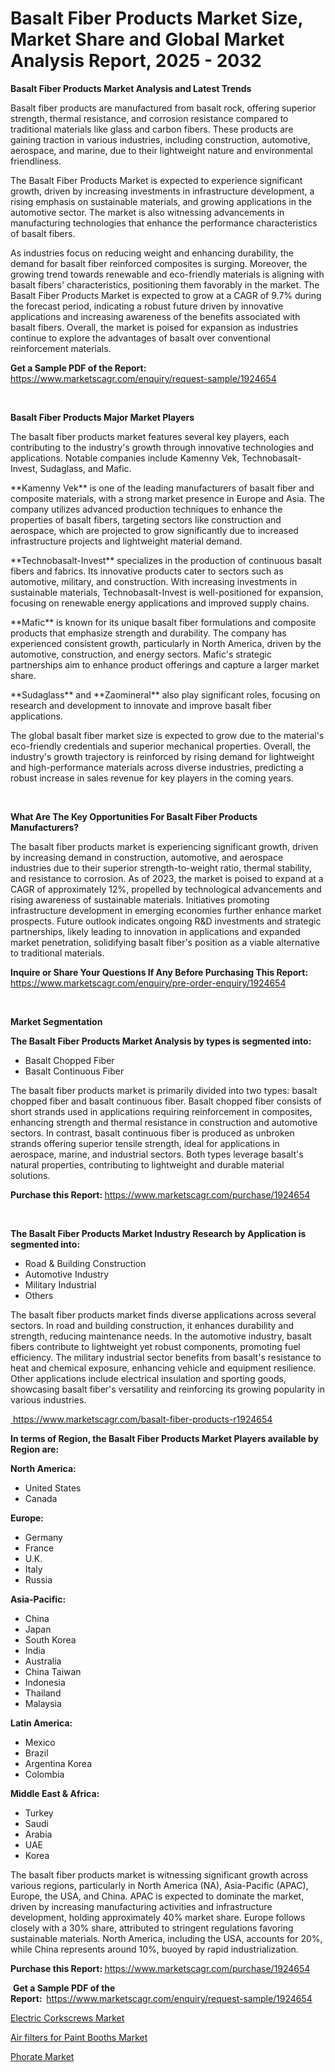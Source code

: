 <p><h1>Basalt Fiber Products Market Size, Market Share and Global Market Analysis Report, 2025 - 2032</h1></p><p><strong>Basalt Fiber Products Market Analysis and Latest Trends</strong></p>
<p><p>Basalt fiber products are manufactured from basalt rock, offering superior strength, thermal resistance, and corrosion resistance compared to traditional materials like glass and carbon fibers. These products are gaining traction in various industries, including construction, automotive, aerospace, and marine, due to their lightweight nature and environmental friendliness. </p><p>The Basalt Fiber Products Market is expected to experience significant growth, driven by increasing investments in infrastructure development, a rising emphasis on sustainable materials, and growing applications in the automotive sector. The market is also witnessing advancements in manufacturing technologies that enhance the performance characteristics of basalt fibers. </p><p>As industries focus on reducing weight and enhancing durability, the demand for basalt fiber reinforced composites is surging. Moreover, the growing trend towards renewable and eco-friendly materials is aligning with basalt fibers' characteristics, positioning them favorably in the market. The Basalt Fiber Products Market is expected to grow at a CAGR of 9.7% during the forecast period, indicating a robust future driven by innovative applications and increasing awareness of the benefits associated with basalt fibers. Overall, the market is poised for expansion as industries continue to explore the advantages of basalt over conventional reinforcement materials.</p></p>
<p><strong>Get a Sample PDF of the Report:&nbsp;</strong> <a href="https://www.marketscagr.com/enquiry/request-sample/1924654?utm_campaign=2039&utm_medium=2&utm_source=Github&utm_content=ia&utm_term=28032025&utm_id=basalt-fiber-products">https://www.marketscagr.com/enquiry/request-sample/1924654</a></p>
<p>&nbsp;</p>
<p><strong>Basalt Fiber Products Major Market Players</strong></p>
<p><p>The basalt fiber products market features several key players, each contributing to the industry's growth through innovative technologies and applications. Notable companies include Kamenny Vek, Technobasalt-Invest, Sudaglass, and Mafic.</p><p>**Kamenny Vek** is one of the leading manufacturers of basalt fiber and composite materials, with a strong market presence in Europe and Asia. The company utilizes advanced production techniques to enhance the properties of basalt fibers, targeting sectors like construction and aerospace, which are projected to grow significantly due to increased infrastructure projects and lightweight material demand.</p><p>**Technobasalt-Invest** specializes in the production of continuous basalt fibers and fabrics. Its innovative products cater to sectors such as automotive, military, and construction. With increasing investments in sustainable materials, Technobasalt-Invest is well-positioned for expansion, focusing on renewable energy applications and improved supply chains.</p><p>**Mafic** is known for its unique basalt fiber formulations and composite products that emphasize strength and durability. The company has experienced consistent growth, particularly in North America, driven by the automotive, construction, and energy sectors. Mafic's strategic partnerships aim to enhance product offerings and capture a larger market share.</p><p>**Sudaglass** and **Zaomineral** also play significant roles, focusing on research and development to innovate and improve basalt fiber applications.</p><p>The global basalt fiber market size is expected to grow due to the material's eco-friendly credentials and superior mechanical properties. Overall, the industry's growth trajectory is reinforced by rising demand for lightweight and high-performance materials across diverse industries, predicting a robust increase in sales revenue for key players in the coming years.</p></p>
<p>&nbsp;</p>
<p><strong>What Are The Key Opportunities For Basalt Fiber Products Manufacturers?</strong></p>
<p><p>The basalt fiber products market is experiencing significant growth, driven by increasing demand in construction, automotive, and aerospace industries due to their superior strength-to-weight ratio, thermal stability, and resistance to corrosion. As of 2023, the market is poised to expand at a CAGR of approximately 12%, propelled by technological advancements and rising awareness of sustainable materials. Initiatives promoting infrastructure development in emerging economies further enhance market prospects. Future outlook indicates ongoing R&D investments and strategic partnerships, likely leading to innovation in applications and expanded market penetration, solidifying basalt fiber's position as a viable alternative to traditional materials.</p></p>
<p><strong>Inquire or Share Your Questions If Any Before Purchasing This Report:</strong> <a href="https://www.marketscagr.com/enquiry/pre-order-enquiry/1924654?utm_campaign=2039&utm_medium=2&utm_source=Github&utm_content=ia&utm_term=28032025&utm_id=basalt-fiber-products">https://www.marketscagr.com/enquiry/pre-order-enquiry/1924654</a></p>
<p>&nbsp;</p>
<p><strong>Market Segmentation</strong></p>
<p><strong>The Basalt Fiber Products Market Analysis by types is segmented into:</strong></p>
<p><ul><li>Basalt Chopped Fiber</li><li>Basalt Continuous Fiber</li></ul></p>
<p><p>The basalt fiber products market is primarily divided into two types: basalt chopped fiber and basalt continuous fiber. Basalt chopped fiber consists of short strands used in applications requiring reinforcement in composites, enhancing strength and thermal resistance in construction and automotive sectors. In contrast, basalt continuous fiber is produced as unbroken strands offering superior tensile strength, ideal for applications in aerospace, marine, and industrial sectors. Both types leverage basalt's natural properties, contributing to lightweight and durable material solutions.</p></p>
<p><strong>Purchase this Report:&nbsp;</strong><a href="https://www.marketscagr.com/purchase/1924654?utm_campaign=2039&utm_medium=2&utm_source=Github&utm_content=ia&utm_term=28032025&utm_id=basalt-fiber-products">https://www.marketscagr.com/purchase/1924654</a></p>
<p>&nbsp;</p>
<p><strong>The Basalt Fiber Products Market Industry Research by Application is segmented into:</strong></p>
<p><ul><li>Road & Building Construction</li><li>Automotive Industry</li><li>Military Industrial</li><li>Others</li></ul></p>
<p><p>The basalt fiber products market finds diverse applications across several sectors. In road and building construction, it enhances durability and strength, reducing maintenance needs. In the automotive industry, basalt fibers contribute to lightweight yet robust components, promoting fuel efficiency. The military industrial sector benefits from basalt's resistance to heat and chemical exposure, enhancing vehicle and equipment resilience. Other applications include electrical insulation and sporting goods, showcasing basalt fiber's versatility and reinforcing its growing popularity in various industries.</p></p>
<p><a href="https://www.marketscagr.com/basalt-fiber-products-r1924654?utm_campaign=2039&utm_medium=2&utm_source=Github&utm_content=ia&utm_term=28032025&utm_id=basalt-fiber-products">&nbsp;https://www.marketscagr.com/basalt-fiber-products-r1924654</a></p>
<p><strong>In terms of Region, the Basalt Fiber Products Market Players available by Region are:</strong></p>
<p>
    <p> <strong> North America: </strong>
        <ul>
            <li>United States</li>
            <li>Canada</li>
        </ul>
        </p> 
    <p> <strong> Europe: </strong>
        <ul>
            <li>Germany</li>
            <li>France</li>
            <li>U.K.</li>
            <li>Italy</li>
            <li>Russia</li>
        </ul>
        </p> 
    <p> <strong> Asia-Pacific: </strong>
        <ul>
            <li>China</li>
            <li>Japan</li>
            <li>South Korea</li>
            <li>India</li>
            <li>Australia</li>
            <li>China Taiwan</li>
            <li>Indonesia</li>
            <li>Thailand</li>
            <li>Malaysia</li>
        </ul>
        </p> 
    <p> <strong> Latin America: </strong>
        <ul>
            <li>Mexico</li>
            <li>Brazil</li>
            <li>Argentina Korea</li>
            <li>Colombia</li>
        </ul>
        </p> 
    <p> <strong> Middle East & Africa: </strong>
        <ul>
            <li>Turkey</li>
            <li>Saudi</li>
            <li>Arabia</li>
            <li>UAE</li>
            <li>Korea</li>
        </ul>
    </p>
    </p>
<p><p>The basalt fiber products market is witnessing significant growth across various regions, particularly in North America (NA), Asia-Pacific (APAC), Europe, the USA, and China. APAC is expected to dominate the market, driven by increasing manufacturing activities and infrastructure development, holding approximately 40% market share. Europe follows closely with a 30% share, attributed to stringent regulations favoring sustainable materials. North America, including the USA, accounts for 20%, while China represents around 10%, buoyed by rapid industrialization.</p></p>
<p><strong>Purchase this Report: </strong><a href="https://www.marketscagr.com/purchase/1924654?utm_campaign=2039&utm_medium=2&utm_source=Github&utm_content=ia&utm_term=28032025&utm_id=basalt-fiber-products">https://www.marketscagr.com/purchase/1924654</a></p>
<p>&nbsp;<strong>Get a Sample PDF of the Report:&nbsp;&nbsp;</strong><a href="https://www.marketscagr.com/enquiry/request-sample/1924654?utm_campaign=2039&utm_medium=2&utm_source=Github&utm_content=ia&utm_term=28032025&utm_id=basalt-fiber-products">https://www.marketscagr.com/enquiry/request-sample/1924654</a></p>
<p><strong></strong></p>
<p><p><a href="https://github.com/fabrehugessf/Market-Research-Report-List-1/blob/main/electric-corkscrews-market.md?utm_campaign=2039&utm_medium=2&utm_source=Github&utm_content=ia&utm_term=28032025&utm_id=basalt-fiber-products">Electric Corkscrews Market</a></p><p><a href="https://github.com/bozzoquishmd/Market-Research-Report-List-1/blob/main/air-filters-for-paint-booths-market.md?utm_campaign=2039&utm_medium=2&utm_source=Github&utm_content=ia&utm_term=28032025&utm_id=basalt-fiber-products">Air filters for Paint Booths Market</a></p><p><a href="https://github.com/AKSHATREPORTPRIME/Market-Research-Report-List-7/blob/main/phorate-market.md?utm_campaign=2039&utm_medium=2&utm_source=Github&utm_content=ia&utm_term=28032025&utm_id=basalt-fiber-products">Phorate Market</a></p></p>